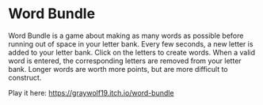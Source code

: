 # Word Bundle

Word Bundle is a game about making as many words as possible before running out of space in your letter bank. Every few seconds, a new letter is added to your letter bank. Click on the letters to create words. When a valid word is entered, the corresponding letters are removed from your letter bank. Longer words are worth more points, but are more difficult to construct.

Play it here: https://graywolf19.itch.io/word-bundle 
